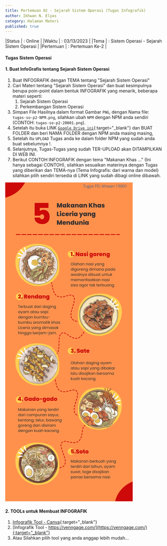 ```yaml
---
title: Pertemuan 02 - Sejarah Sistem Operasi (Tugas Infografik)
author: Ikhwan N. Elyas
category: Halaman Materi
published: true
---
```




|Status  | : Online                   |
|Waktu   | : 03/13/2023               |
|Tema    | : Sistem Operasi - Sejarah Sistem Operasi |
|Pertemuan | : Pertemuan Ke-2  |

#### Tugas Sistem Operasi 

#### 1. Buat InfoGrafis tentang Sejarah Sistem Operasi

1. Buat INFOGRAFIK dengan TEMA tentang "Sejarah Sistem Operasi"
2. Cari Materi tentang "Sejarah Sistem Operasi" dan buat kesimpulnya berupa poin-point dalam bentuk INFOGRAFIK yang menarik, beberapa materi seperti: 
    1. Sejarah Sistem Operasi
    2. Perkembangan Sistem Operasi
3. Simpan File Hasilnya dalam format Gambar `PNG`, dengan Nama file: `tugas-so-p2-NPM.png`, silahkan ubah `NPM` dengan NPM anda sendiri (CONTOH: `tugas-so-p2-20001.png`). 
4. Setelah itu buka LINK [`Google Drive ini`](https://drive.google.com/drive/folders/1BhhJrvBiiE0DQAQI6j4cKj4OUsIfUH4p?usp=sharing){:target="_blank"} dan BUAT FOLDER  dan beri NAMA FOLDER dengan NPM anda masing masing, 
5. Setelah itu `UPLOAD` Tugas anda ke dalam folder NPM yang sudah anda buat sebelumnya !.
6. Selanjutnya, Tugas-Tugas yang sudah TER-UPLOAD akan DITAMPILKAN DI WEB INI.
7. Berikut CONTOH INFOGRAFIK dengan tema "Makanan Khas ..." (Ini hanya sebagai CONTOH), silahkan sesuaikan materinya dengan Tugas yang diberikan dan TEMA-nya (Tema Infografis: dari warna dan model) silahkan pilih sendiri tersedia di LINK yang sudah dibagi online dibawah.

![Contoh Infografik](reff/img/tugas-fd-p3-19001.png)




#### 2. TOOLs untuk Membuat INFOGRAFIK

1. [Infografik Tool - Canva](https://www.canva.com/design/DAFRl4bwqwQ/JOSqwYVVbfvIVR06X4Ii3g/edit?utm_source=onboarding){:target="_blank"}
2. [Infografik Tool - https://venngage.com/](https://venngage.com/){:target="_blank"}
3. Atau Silahkan pilih tool yang anda anggap lebih mudah...


